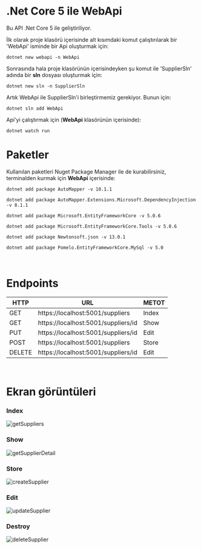 # .Net Core 5 ile WebApi

Bu API .Net Core 5 ile geliştiriliyor.

İlk olarak proje klasörü içerisinde alt kısımdaki komut çalıştırılarak bir 'WebApi' isminde bir Api oluşturmak için:

    dotnet new webapi -n WebApi 

Sonrasında hala proje klasörünün içerisindeyken şu komut ile 'SupplierSln' adında bir **sln** dosyası oluşturmak için:

    dotnet new sln -n SupplierSln

Artık WebApi ile SupplierSln'i birleştirmemiz gerekiyor. Bunun için:

    dotnet sln add WebApi 

Api'yi çalıştırmak için (**WebApi** klasörünün içerisinde):

    dotnet watch run

# Paketler

Kullanılan paketleri Nuget Package Manager ile de kurabilirsiniz, terminalden kurmak için **WebApi** içerisinde:

    dotnet add package AutoMapper -v 10.1.1

    dotnet add package AutoMapper.Extensions.Microsoft.DependencyInjection -v 8.1.1

    dotnet add package Microsoft.EntityFrameworkCore -v 5.0.6

    dotnet add package Microsoft.EntityFrameworkCore.Tools -v 5.0.6

    dotnet add package Newtonsoft.json -v 13.0.1

    dotnet add package Pomelo.EntityFrameworkCore.MySql -v 5.0
    
    
<br>

# Endpoints

|HTTP|URL|METOT|
|---|---|---|
|GET| https://localhost:5001/suppliers |Index|
|GET| https://localhost:5001/suppliers/id |Show|
|PUT| https://localhost:5001/suppliers/id |Edit|
|POST| https://localhost:5001/suppliers |Store|
|DELETE| https://localhost:5001/suppliers/id |Edit|

<br>

 # Ekran görüntüleri
 
 ### Index
 ![getSuppliers](https://user-images.githubusercontent.com/44196434/156903685-1f6c53cf-6571-4bb4-bd99-251226e72e36.png)

 ### Show
 ![getSupplierDetail](https://user-images.githubusercontent.com/44196434/156903687-aa2a45dc-a17e-41b9-9b6c-79d570a9eac1.png)

 ### Store
 ![createSupplier](https://user-images.githubusercontent.com/44196434/156903691-108077f1-0c4e-438e-86cb-308d5959740a.png)
 
 ### Edit
 ![updateSupplier](https://user-images.githubusercontent.com/44196434/156925029-d02e9f49-ce7a-4d4e-a4f2-6c341e6259c2.png)
  
 ### Destroy
 ![deleteSupplier](https://user-images.githubusercontent.com/44196434/156903718-05982aeb-b9d2-450e-88d1-5265d1f96152.png)
